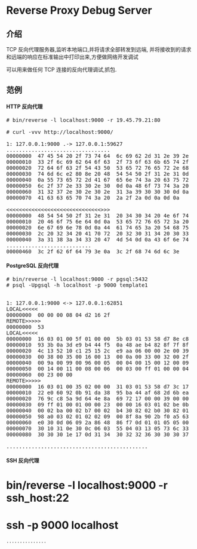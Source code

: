 # Reverse Proxy Debug Server


## 介绍

TCP 反向代理服务器,监听本地端口,并将请求全部转发到远端,
并将接收到的请求和远端的响应在标准输出中打印出来,方便做网络开发调试

可以用来做任何 TCP 连接的反向代理调试,抓包.


## 范例

#### HTTP 反向代理
<pre>
# bin/reverse -l localhost:9000 -r 19.45.79.21:80

# curl -vvv http://localhost:9000/

1: 127.0.0.1:9000 .-> 127.0.0.1:59627
.................................
00000000  47 45 54 20 2f 73 74 64  6c 69 62 2d 31 2e 39 2e  |GET /stdlib-1.9.|
00000010  33 2f 6c 69 62 64 6f 63  2f 73 6f 63 6b 65 74 2f  |3/libdoc/socket/|
00000020  72 64 6f 63 2f 54 43 50  53 65 72 76 65 72 2e 68  |rdoc/TCPServer.h|
00000030  74 6d 6c e2 80 8e 20 48  54 54 50 2f 31 2e 31 0d  |tml... HTTP/1.1.|
00000040  0a 55 73 65 72 2d 41 67  65 6e 74 3a 20 63 75 72  |.User-Agent: cur|
00000050  6c 2f 37 2e 33 30 2e 30  0d 0a 48 6f 73 74 3a 20  |l/7.30.0..Host: |
00000060  31 32 37 2e 30 2e 30 2e  31 3a 39 30 30 30 0d 0a  |127.0.0.1:9000..|
00000070  41 63 63 65 70 74 3a 20  2a 2f 2a 0d 0a 0d 0a     |Accept: */*....|

&lt;&lt;&lt;&lt;&lt;&lt;&lt;&lt;&lt;&lt;&lt;&lt;&lt;&lt;&lt;&lt;&lt;&lt;&lt;&lt;&lt;&lt;&lt;&lt;&lt;&lt;&lt;&lt;&lt;&lt;>>>
00000000  48 54 54 50 2f 31 2e 31  20 34 30 34 20 4e 6f 74  |HTTP/1.1 404 Not|
00000010  20 46 6f 75 6e 64 0d 0a  53 65 72 76 65 72 3a 20  | Found..Server: |
00000020  6e 67 69 6e 78 0d 0a 44  61 74 65 3a 20 54 68 75  |nginx..Date: Thu|
00000030  2c 20 32 34 20 41 70 72  20 32 30 31 34 20 30 33  |, 24 Apr 2014 03|
00000040  3a 31 38 3a 34 33 20 47  4d 54 0d 0a 43 6f 6e 74  |:18:43 GMT..Cont|
...........................
00000460  3c 2f 62 6f 64 79 3e 0a  3c 2f 68 74 6d 6c 3e     |./body>../html>|
</pre>

#### PostgreSQL 反向代理 
<pre>
# bin/reverse -l localhost:9000 -r pgsql:5432
# psql -Upgsql -h localhost -p 9000 template1


1: 127.0.0.1:9000 &lt;-&gt; 127.0.0.1:62851
LOCAL&lt;&lt;&lt;&lt;&lt;
00000000  00 00 00 08 04 d2 16 2f                           |......./|
REMOTE&gt;&gt;&gt;&gt;&gt;
00000000  53                                                |S|
LOCAL&lt;&lt;&lt;&lt;&lt;
00000000  16 03 01 00 5f 01 00 00  5b 03 01 53 58 d7 8e c8  |...._...[..SX...|
00000010  93 3b 0a 3d e9 b4 44 f5  0a 48 ae b4 82 8f 7f 8f  |.;.=..D..H......|
00000020  4c 13 52 10 c1 25 15 2c  e9 aa 06 00 00 2e 00 39  |L.R..%.,.......9|
00000030  00 38 00 35 00 16 00 13  00 0a 00 33 00 32 00 2f  |.8.5.......3.2./|
00000040  00 9a 00 99 00 96 00 05  00 04 00 15 00 12 00 09  |................|
00000050  00 14 00 11 00 08 00 06  00 03 00 ff 01 00 00 04  |................|
00000060  00 23 00 00                                       |.#..|
REMOTE&gt;&gt;&gt;&gt;&gt;
00000000  16 03 01 00 35 02 00 00  31 03 01 53 58 d7 3c 17  |....5...1..SX.<.|
00000010  22 e0 60 92 0b 91 da 38  95 ba 44 af 68 2d 6b ea  |".`....8..D.h-k.|
00000020  76 9c c8 5a 9d 64 4e 8a  69 72 17 00 00 39 00 00  |v..Z.dN.ir...9..|
00000030  09 ff 01 00 01 00 00 23  00 00 16 03 01 02 be 0b  |.......#........|
00000040  00 02 ba 00 02 b7 00 02  b4 30 82 02 b0 30 82 01  |.........0...0..|
00000050  98 a0 03 02 01 02 02 09  00 8f 8a 90 2b f0 a5 63  |............+..c|
00000060  e0 30 0d 06 09 2a 86 48  86 f7 0d 01 01 05 05 00  |.0...*.H........|
00000070  30 10 31 0e 30 0c 06 03  55 04 03 13 05 73 6c 33  |0.1.0...U....sl3|
00000080  30 30 30 1e 17 0d 31 34  30 32 32 36 30 30 30 37  |000...1402260007|

.............................................
</pre>


#### SSH 反向代理

<per>

 # bin/reverse -l localhost:9000 -r ssh_host:22
 # ssh -p 9000 localhost

    ...............
</pre>

